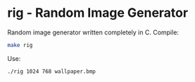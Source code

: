 # rig - Random Image Generator

Random image generator written completely in C.
Compile: 
```bash
make rig
```

Use: 
```bash
./rig 1024 768 wallpaper.bmp
```
